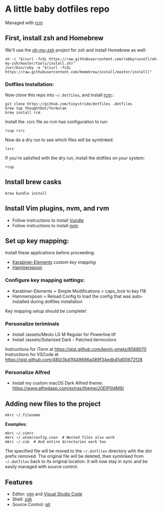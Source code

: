 # A little baby dotfiles repo

Managed with [rcm][]

## First, install zsh and Homebrew

We'll use the [oh-my-zsh][] project for zsh and install Homebrew as well:

```
sh -c "$(curl -fsSL https://raw.githubusercontent.com/robbyrussell/oh-my-zsh/master/tools/install.sh)"
/usr/bin/ruby -e "$(curl -fsSL https://raw.githubusercontent.com/Homebrew/install/master/install)"
```

### Dotfiles Installation:

Now clone this repo into `~/.dotfiles`, and install [rcm][]::

```
git clone https://github.com/tinystride/dotfiles .dotfiles
brew tap thoughtbot/formulae
brew install rcm
```

Install the .rcrc file so rcm has configuration to run:

```
rcup rcrc
```

Now do a dry run to see which files will be symlinked:

```
lsrc
```

If you're satisfied with the dry run, install the dotfiles on your system:

```
rcup
```

## Install brew casks

```
brew bundle install
```

## Install Vim plugins, nvm, and rvm

- Follow instructions to install [Vundle][]
- Follow instructions to install [nvm][]

## Set up key mapping:

Install these applications before proceeding:

- [Karabiner-Elements][] *custom key mapping*
- [Hammerspoon][]

### Configure key mapping settings:

- Karabiner-Elements > Simple Modifications > caps_lock to key f18
- Hammerspoon > Reload Config to load the config that was auto-installed
during dotfiles installation

Key mapping setup should be complete!

### Personalize teriminals 

- Install /assets/Meslo LG M Regular for Powerline.ttf
- Install /assets/Solarized Dark - Patched.itermcolors

Instructions for iTerm at <https://gist.github.com/kevin-smets/8568070> 
Instructions for VSCode at <https://gist.github.com/480/3b41f449686a089f34edb45d00672f28>

### Personalize Alfred

- Install my custom macOS Dark Alfred theme: <https://www.alfredapp.com/extras/theme/JOEIP0l4M9/>

## Adding new files to the project

```
mkrc ~/.filename
```

**Examples:**

```
mkrc ~/.vimrc
mkrc ~/.atom/config.cson  # Nested files also work
mkrc ~/.vim  # And entire directories work too
```

The specified file will be moved to the `~/.dotfiles` directory with the
dot prefix removed. The original file will be deleted,
then symlinked from `~/.dotfiles` back to its original location.
It will now stay in sync and be easily managed with source control.

## Features

- Editor: [vim][] and [Visual Studio Code][]
- Shell: [zsh][]
- Source Control: [git][]

[oh-my-zsh]: https://github.com/robbyrussell/oh-my-zsh
[rcm]: https://github.com/thoughtbot/rcm
[vim]: http://www.vim.org
[Visual Studio Code]: https://code.visualstudio.com/  
[zsh]: http://www.zsh.org
[git]: http://git-scm.com
[iTerm2]: https://www.iterm2.com/
[Atom]: https://atom.io/
[Vundle]: https://github.com/VundleVim/Vundle.vim
[Karabiner-Elements]: https://github.com/tekezo/Karabiner-Elements
[Hammerspoon]: http://www.hammerspoon.org/
[nvm]: https://github.com/creationix/nvm
